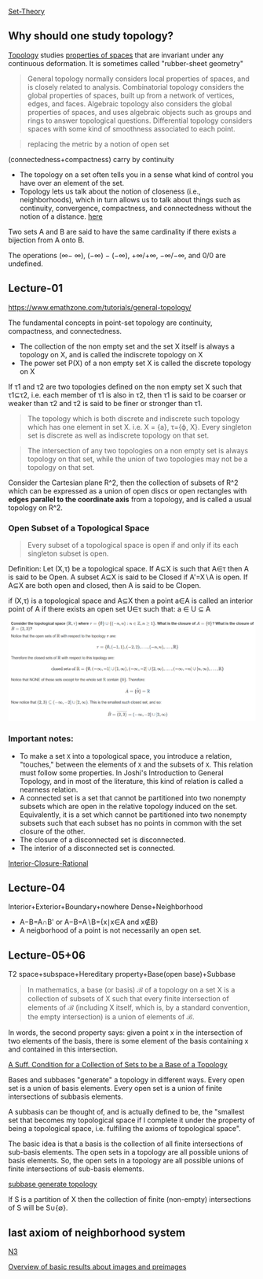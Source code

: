 [Set-Theory](https://www.britannica.com/science/set-theory/Axiomatic-set-theory)

## Why should one study topology?

[Topology](https://www.britannica.com/science/topology) studies [properties of spaces](https://uwaterloo.ca/pure-mathematics/about-pure-math/what-is-pure-math/what-is-topology) that are invariant under any continuous deformation. It is sometimes called "rubber-sheet geometry"

> General topology normally considers local properties of spaces, and is closely related to analysis. Combinatorial topology considers the global properties of spaces, built up from a network of vertices, edges, and faces. Algebraic topology also considers the global properties of spaces, and uses algebraic objects such as groups and rings to answer topological questions. Differential topology considers spaces with some kind of smoothness associated to each point.

> replacing the metric by a notion of open set

(connectedness+compactness) carry by continuity

- The topology on a set often tells you in a sense what kind of control you have over an element of the set.
- Topology lets us talk about the notion of closeness (i.e., neighborhoods), which in turn allows us to talk about things such as continuity, convergence, compactness, and connectedness without the notion of a distance. [here](https://www.quora.com/Why-is-topology-important)

Two sets A and B are said to have the same cardinality if there exists a bijection
from A onto B.

The operations (∞− ∞), (−∞) − (−∞), +∞/+∞, −∞/−∞, and 0/0 are undefined.

## Lecture-01

https://www.emathzone.com/tutorials/general-topology/

The fundamental concepts in point-set topology are continuity, compactness, and connectedness.

- The collection of the non empty set and the set X itself is always a topology on X, and is called the indiscrete topology on X
- The power set P(X) of a non empty set X is called the discrete topology on X

If τ1 and τ2 are two topologies defined on the non empty set X such that τ1⊆τ2, i.e. each member of τ1 is also in τ2,
then τ1 is said to be coarser or weaker than τ2 and τ2 is said to be finer or stronger than τ1.

> The topology which is both discrete and indiscrete such topology which has one element in set X. i.e. X = {a}, τ={ϕ, X}.
> Every singleton set is discrete as well as indiscrete topology on that set.

> The intersection of any two topologies on a non empty set is always topology on that set, while the union of two topologies may not be a topology on that set.

Consider the Cartesian plane R^2, then the collection of subsets of R^2 which can be expressed as a union of open discs or open rectangles with **edges parallel to
the coordinate axis** from a topology, and is called a usual topology on R^2.

### Open Subset of a Topological Space

> Every subset of a topological space is open if and only if its each singleton subset is open.

Definition: Let (X,τ) be a topological space. If A⊆X is such that A∈τ then A is said to be Open. A subset A⊆X is said to be Closed if A'=X∖A is open. If A⊆X are both open and closed, then A is said to be Clopen.

if (X,τ) is a topological space and A⊆X then a point a∈A is called an interior point of A if there exists an open set U∈τ such that: a ∈ U ⊆ A

![](../images/topology/topology-closure.PNG)

### Important notes:

- To make a set `X` into a topological space, you introduce a relation, "touches," between the elements of `X` and the subsets of `X`. This relation must follow some properties. In Joshi's Introduction to General Topology, and in most of the literature, this kind of relation is called a nearness relation.
- A connected set is a set that cannot be partitioned into two nonempty subsets which are open in the relative topology induced on the set. Equivalently, it is a set which cannot be partitioned into two nonempty subsets such that each subset has no points in common with the set closure of the other.
- The closure of a disconnected set is disconnected.
- The interior of a disconnected set is connected.

[Interior-Closure-Rational](https://math.stackexchange.com/questions/2974303/interior-and-closure-of-mathbbq-cap-0-1)

## Lecture-04

Interior+Exterior+Boundary+nowhere Dense+Neighborhood

- A−B=A∩B' or A−B=A∖B={x∣x∈A and x∉B}
- A neigborhood of a point is not necessarily an open set.

## Lecture-05+06

T2 space+subspace+Hereditary property+Base(open base)+Subbase

> In mathematics, a base (or basis) ℬ of a topology on a set X is a collection of subsets of X such that every finite intersection of elements of ℬ (including X itself, which is, by a standard convention, the empty intersection) is a union of elements of ℬ.

In words, the second property says: given a point x in the intersection of two elements of the
basis, there is some element of the basis containing x and contained in this intersection.

[A Suff. Condition for a Collection of Sets to be a Base of a Topology](http://mathonline.wikidot.com/a-sufficient-condition-for-a-collection-of-sets-to-be-a-base)

Bases and subbases "generate" a topology in different ways. Every open set is a union of basis elements. Every open set is a union of finite intersections of subbasis elements.

A subbasis can be thought of, and is actually defined to be, the "smallest set that becomes my topological space if I complete it under the property of being a topological space, i.e. fulfiling the axioms of topological space".

The basic idea is that a basis is the collection of all finite intersections of sub-basis elements. The open sets in a topology are all possible unions of basis elements. So, the open sets in a topology are all possible unions of finite intersections of sub-basis elements.

[subbase generate topology](https://math.stackexchange.com/questions/322261/if-a-collection-of-sets-is-a-subbase-for-a-topology-tau-0-and-a-base-for-a-to/322272#322272)

If S is a partition of X then the collection of finite (non-empty) intersections of S will be S∪{∅}.

## last axiom of neighborhood system

[N3](https://math.stackexchange.com/a/2369687/736159)

[Overview of basic results about images and preimages](https://math.stackexchange.com/questions/359693/overview-of-basic-results-about-images-and-preimages)
